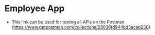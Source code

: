 # Employee App

* This link can be used for testing all APIs on the
  Postman (https://www.getpostman.com/collections/28036fd944bd5acad230)